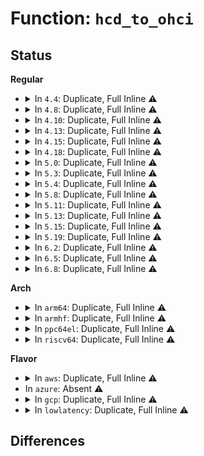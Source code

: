 # Function: <code>hcd_to_ohci</code>

## Status
<b>Regular</b>
<ul>
<li>
<details>
<summary>In <code>4.4</code>: Duplicate, Full Inline ⚠️</summary>

**Collision:** Static Duplication

**Inline:** Full

**Transformation:** False

**Instances:**

```
In drivers/usb/host/ohci-hcd.c (ffffffff8163fa11)
Location: drivers/usb/host/ohci.h:478
Inline: True
Inline callers:
  - drivers/usb/host/ohci-hcd.c:ohci_urb_dequeue
  - drivers/usb/host/ohci-hcd.c:ohci_stop
  - drivers/usb/host/ohci-hcd.c:ohci_urb_enqueue
  - drivers/usb/host/ohci-hcd.c:ohci_bus_suspend
  - drivers/usb/host/ohci-hcd.c:ohci_hub_status_data
  - drivers/usb/host/ohci-hcd.c:ohci_resume
  - drivers/usb/host/ohci-hcd.c:ohci_bus_resume
  - drivers/usb/host/ohci-hcd.c:ohci_irq
```
```
In drivers/usb/host/ohci-pci.c (0)
Location: drivers/usb/host/ohci.h:478
Inline: True
```
```
In drivers/usb/host/ohci-platform.c (0)
Location: drivers/usb/host/ohci.h:478
Inline: True
```
</details>
</li>
<li>
<details>
<summary>In <code>4.8</code>: Duplicate, Full Inline ⚠️</summary>

**Collision:** Static Duplication

**Inline:** Full

**Transformation:** False

**Instances:**

```
In drivers/usb/host/ohci-hcd.c (ffffffff816a414c)
Location: drivers/usb/host/ohci.h:478
Inline: True
Inline callers:
  - drivers/usb/host/ohci-hcd.c:ohci_resume
  - drivers/usb/host/ohci-hcd.c:ohci_stop
  - drivers/usb/host/ohci-hcd.c:ohci_irq
  - drivers/usb/host/ohci-hcd.c:ohci_urb_dequeue
  - drivers/usb/host/ohci-hcd.c:ohci_urb_enqueue
  - drivers/usb/host/ohci-hcd.c:ohci_hub_status_data
  - drivers/usb/host/ohci-hcd.c:ohci_bus_resume
  - drivers/usb/host/ohci-hcd.c:ohci_bus_suspend
```
```
In drivers/usb/host/ohci-pci.c (0)
Location: drivers/usb/host/ohci.h:478
Inline: True
```
```
In drivers/usb/host/ohci-platform.c (0)
Location: drivers/usb/host/ohci.h:478
Inline: True
```
</details>
</li>
<li>
<details>
<summary>In <code>4.10</code>: Duplicate, Full Inline ⚠️</summary>

**Collision:** Static Duplication

**Inline:** Full

**Transformation:** False

**Instances:**

```
In drivers/usb/host/ohci-hcd.c (ffffffff816d224c)
Location: drivers/usb/host/ohci.h:478
Inline: True
Inline callers:
  - drivers/usb/host/ohci-hcd.c:ohci_resume
  - drivers/usb/host/ohci-hcd.c:ohci_stop
  - drivers/usb/host/ohci-hcd.c:ohci_irq
  - drivers/usb/host/ohci-hcd.c:ohci_urb_dequeue
  - drivers/usb/host/ohci-hcd.c:ohci_urb_enqueue
  - drivers/usb/host/ohci-hcd.c:ohci_hub_status_data
  - drivers/usb/host/ohci-hcd.c:ohci_bus_resume
  - drivers/usb/host/ohci-hcd.c:ohci_bus_suspend
```
```
In drivers/usb/host/ohci-pci.c (0)
Location: drivers/usb/host/ohci.h:478
Inline: True
```
```
In drivers/usb/host/ohci-platform.c (0)
Location: drivers/usb/host/ohci.h:478
Inline: True
```
</details>
</li>
<li>
<details>
<summary>In <code>4.13</code>: Duplicate, Full Inline ⚠️</summary>

**Collision:** Static Duplication

**Inline:** Full

**Transformation:** False

**Instances:**

```
In drivers/usb/host/ohci-hcd.c (ffffffff816e696c)
Location: drivers/usb/host/ohci.h:479
Inline: True
Inline callers:
  - drivers/usb/host/ohci-hcd.c:ohci_resume
  - drivers/usb/host/ohci-hcd.c:ohci_stop
  - drivers/usb/host/ohci-hcd.c:ohci_irq
  - drivers/usb/host/ohci-hcd.c:ohci_endpoint_disable
  - drivers/usb/host/ohci-hcd.c:ohci_urb_dequeue
  - drivers/usb/host/ohci-hcd.c:ohci_urb_enqueue
  - drivers/usb/host/ohci-hcd.c:ohci_hub_status_data
  - drivers/usb/host/ohci-hcd.c:ohci_bus_resume
  - drivers/usb/host/ohci-hcd.c:ohci_bus_suspend
```
```
In drivers/usb/host/ohci-pci.c (0)
Location: drivers/usb/host/ohci.h:479
Inline: True
```
```
In drivers/usb/host/ohci-platform.c (0)
Location: drivers/usb/host/ohci.h:479
Inline: True
```
</details>
</li>
<li>
<details>
<summary>In <code>4.15</code>: Duplicate, Full Inline ⚠️</summary>

**Collision:** Static Duplication

**Inline:** Full

**Transformation:** False

**Instances:**

```
In drivers/usb/host/ohci-hcd.c (ffffffff8175319c)
Location: drivers/usb/host/ohci.h:480
Inline: True
Inline callers:
  - drivers/usb/host/ohci-hcd.c:ohci_resume
  - drivers/usb/host/ohci-hcd.c:ohci_stop
  - drivers/usb/host/ohci-hcd.c:ohci_irq
  - drivers/usb/host/ohci-hcd.c:ohci_endpoint_disable
  - drivers/usb/host/ohci-hcd.c:ohci_urb_dequeue
  - drivers/usb/host/ohci-hcd.c:ohci_urb_enqueue
  - drivers/usb/host/ohci-hcd.c:ohci_hub_status_data
  - drivers/usb/host/ohci-hcd.c:ohci_bus_resume
  - drivers/usb/host/ohci-hcd.c:ohci_bus_suspend
```
```
In drivers/usb/host/ohci-pci.c (0)
Location: drivers/usb/host/ohci.h:480
Inline: True
```
```
In drivers/usb/host/ohci-platform.c (0)
Location: drivers/usb/host/ohci.h:480
Inline: True
```
</details>
</li>
<li>
<details>
<summary>In <code>4.18</code>: Duplicate, Full Inline ⚠️</summary>

**Collision:** Static Duplication

**Inline:** Full

**Transformation:** False

**Instances:**

```
In drivers/usb/host/ohci-hcd.c (ffffffff81793825)
Location: drivers/usb/host/ohci.h:477
Inline: True
Inline callers:
  - drivers/usb/host/ohci-hcd.c:ohci_resume
  - drivers/usb/host/ohci-hcd.c:ohci_stop
  - drivers/usb/host/ohci-hcd.c:ohci_irq
  - drivers/usb/host/ohci-hcd.c:ohci_setup
  - drivers/usb/host/ohci-hcd.c:ohci_endpoint_disable
  - drivers/usb/host/ohci-hcd.c:ohci_urb_dequeue
  - drivers/usb/host/ohci-hcd.c:ohci_urb_enqueue
  - drivers/usb/host/ohci-hcd.c:ohci_hub_status_data
  - drivers/usb/host/ohci-hcd.c:ohci_bus_resume
  - drivers/usb/host/ohci-hcd.c:ohci_bus_suspend
```
```
In drivers/usb/host/ohci-pci.c (0)
Location: drivers/usb/host/ohci.h:477
Inline: True
```
```
In drivers/usb/host/ohci-platform.c (0)
Location: drivers/usb/host/ohci.h:477
Inline: True
```
</details>
</li>
<li>
<details>
<summary>In <code>5.0</code>: Duplicate, Full Inline ⚠️</summary>

**Collision:** Static Duplication

**Inline:** Full

**Transformation:** False

**Instances:**

```
In drivers/usb/host/ohci-hcd.c (ffffffff817b9df5)
Location: drivers/usb/host/ohci.h:477
Inline: True
Inline callers:
  - drivers/usb/host/ohci-hcd.c:ohci_resume
  - drivers/usb/host/ohci-hcd.c:ohci_stop
  - drivers/usb/host/ohci-hcd.c:ohci_irq
  - drivers/usb/host/ohci-hcd.c:ohci_setup
  - drivers/usb/host/ohci-hcd.c:ohci_endpoint_disable
  - drivers/usb/host/ohci-hcd.c:ohci_urb_dequeue
  - drivers/usb/host/ohci-hcd.c:ohci_urb_enqueue
  - drivers/usb/host/ohci-hcd.c:ohci_hub_status_data
  - drivers/usb/host/ohci-hcd.c:ohci_bus_resume
  - drivers/usb/host/ohci-hcd.c:ohci_bus_suspend
```
```
In drivers/usb/host/ohci-pci.c (0)
Location: drivers/usb/host/ohci.h:477
Inline: True
```
```
In drivers/usb/host/ohci-platform.c (0)
Location: drivers/usb/host/ohci.h:477
Inline: True
```
</details>
</li>
<li>
<details>
<summary>In <code>5.3</code>: Duplicate, Full Inline ⚠️</summary>

**Collision:** Static Duplication

**Inline:** Full

**Transformation:** False

**Instances:**

```
In drivers/usb/host/ohci-hcd.c (ffffffff817f88e5)
Location: drivers/usb/host/ohci.h:479
Inline: True
Inline callers:
  - drivers/usb/host/ohci-hcd.c:ohci_resume
  - drivers/usb/host/ohci-hcd.c:ohci_stop
  - drivers/usb/host/ohci-hcd.c:ohci_irq
  - drivers/usb/host/ohci-hcd.c:ohci_setup
  - drivers/usb/host/ohci-hcd.c:ohci_endpoint_disable
  - drivers/usb/host/ohci-hcd.c:ohci_urb_dequeue
  - drivers/usb/host/ohci-hcd.c:ohci_urb_enqueue
  - drivers/usb/host/ohci-hcd.c:ohci_hub_status_data
  - drivers/usb/host/ohci-hcd.c:ohci_bus_resume
  - drivers/usb/host/ohci-hcd.c:ohci_bus_suspend
```
```
In drivers/usb/host/ohci-pci.c (0)
Location: drivers/usb/host/ohci.h:479
Inline: True
```
```
In drivers/usb/host/ohci-platform.c (0)
Location: drivers/usb/host/ohci.h:479
Inline: True
```
</details>
</li>
<li>
<details>
<summary>In <code>5.4</code>: Duplicate, Full Inline ⚠️</summary>

**Collision:** Static Duplication

**Inline:** Full

**Transformation:** False

**Instances:**

```
In drivers/usb/host/ohci-hcd.c (ffffffff81829745)
Location: drivers/usb/host/ohci.h:479
Inline: True
Inline callers:
  - drivers/usb/host/ohci-hcd.c:ohci_resume
  - drivers/usb/host/ohci-hcd.c:ohci_stop
  - drivers/usb/host/ohci-hcd.c:ohci_irq
  - drivers/usb/host/ohci-hcd.c:ohci_setup
  - drivers/usb/host/ohci-hcd.c:ohci_endpoint_disable
  - drivers/usb/host/ohci-hcd.c:ohci_urb_dequeue
  - drivers/usb/host/ohci-hcd.c:ohci_urb_enqueue
  - drivers/usb/host/ohci-hcd.c:ohci_hub_status_data
  - drivers/usb/host/ohci-hcd.c:ohci_bus_resume
  - drivers/usb/host/ohci-hcd.c:ohci_bus_suspend
```
```
In drivers/usb/host/ohci-pci.c (0)
Location: drivers/usb/host/ohci.h:479
Inline: True
```
```
In drivers/usb/host/ohci-platform.c (0)
Location: drivers/usb/host/ohci.h:479
Inline: True
```
</details>
</li>
<li>
<details>
<summary>In <code>5.8</code>: Duplicate, Full Inline ⚠️</summary>

**Collision:** Static Duplication

**Inline:** Full

**Transformation:** False

**Instances:**

```
In drivers/usb/host/ohci-hcd.c (ffffffff818fc255)
Location: drivers/usb/host/ohci.h:479
Inline: True
Inline callers:
  - drivers/usb/host/ohci-hcd.c:ohci_resume
  - drivers/usb/host/ohci-hcd.c:ohci_stop
  - drivers/usb/host/ohci-hcd.c:ohci_irq
  - drivers/usb/host/ohci-hcd.c:ohci_setup
  - drivers/usb/host/ohci-hcd.c:ohci_endpoint_disable
  - drivers/usb/host/ohci-hcd.c:ohci_urb_dequeue
  - drivers/usb/host/ohci-hcd.c:ohci_urb_enqueue
  - drivers/usb/host/ohci-hcd.c:ohci_hub_control
  - drivers/usb/host/ohci-hcd.c:ohci_hub_status_data
  - drivers/usb/host/ohci-hcd.c:ohci_bus_resume
  - drivers/usb/host/ohci-hcd.c:ohci_bus_suspend
```
```
In drivers/usb/host/ohci-pci.c (0)
Location: drivers/usb/host/ohci.h:479
Inline: True
```
```
In drivers/usb/host/ohci-platform.c (0)
Location: drivers/usb/host/ohci.h:479
Inline: True
```
</details>
</li>
<li>
<details>
<summary>In <code>5.11</code>: Duplicate, Full Inline ⚠️</summary>

**Collision:** Static Duplication

**Inline:** Full

**Transformation:** False

**Instances:**

```
In drivers/usb/host/ohci-hcd.c (ffffffff81904de5)
Location: drivers/usb/host/ohci.h:479
Inline: True
Inline callers:
  - drivers/usb/host/ohci-hcd.c:ohci_resume
  - drivers/usb/host/ohci-hcd.c:ohci_stop
  - drivers/usb/host/ohci-hcd.c:ohci_irq
  - drivers/usb/host/ohci-hcd.c:ohci_setup
  - drivers/usb/host/ohci-hcd.c:ohci_endpoint_disable
  - drivers/usb/host/ohci-hcd.c:ohci_urb_dequeue
  - drivers/usb/host/ohci-hcd.c:ohci_urb_enqueue
  - drivers/usb/host/ohci-hcd.c:ohci_hub_control
  - drivers/usb/host/ohci-hcd.c:ohci_hub_status_data
  - drivers/usb/host/ohci-hcd.c:ohci_bus_resume
  - drivers/usb/host/ohci-hcd.c:ohci_bus_suspend
```
```
In drivers/usb/host/ohci-pci.c (0)
Location: drivers/usb/host/ohci.h:479
Inline: True
```
```
In drivers/usb/host/ohci-platform.c (0)
Location: drivers/usb/host/ohci.h:479
Inline: True
```
</details>
</li>
<li>
<details>
<summary>In <code>5.13</code>: Duplicate, Full Inline ⚠️</summary>

**Collision:** Static Duplication

**Inline:** Full

**Transformation:** False

**Instances:**

```
In drivers/usb/host/ohci-hcd.c (ffffffff818e8595)
Location: drivers/usb/host/ohci.h:479
Inline: True
Inline callers:
  - drivers/usb/host/ohci-hcd.c:ohci_resume
  - drivers/usb/host/ohci-hcd.c:ohci_stop
  - drivers/usb/host/ohci-hcd.c:ohci_irq
  - drivers/usb/host/ohci-hcd.c:ohci_setup
  - drivers/usb/host/ohci-hcd.c:ohci_endpoint_disable
  - drivers/usb/host/ohci-hcd.c:ohci_urb_dequeue
  - drivers/usb/host/ohci-hcd.c:ohci_urb_enqueue
  - drivers/usb/host/ohci-hcd.c:ohci_hub_status_data
  - drivers/usb/host/ohci-hcd.c:ohci_bus_resume
  - drivers/usb/host/ohci-hcd.c:ohci_bus_suspend
```
```
In drivers/usb/host/ohci-pci.c (0)
Location: drivers/usb/host/ohci.h:479
Inline: True
```
```
In drivers/usb/host/ohci-platform.c (0)
Location: drivers/usb/host/ohci.h:479
Inline: True
```
</details>
</li>
<li>
<details>
<summary>In <code>5.15</code>: Duplicate, Full Inline ⚠️</summary>

**Collision:** Static Duplication

**Inline:** Full

**Transformation:** False

**Instances:**

```
In drivers/usb/host/ohci-hcd.c (ffffffff819849e5)
Location: drivers/usb/host/ohci.h:479
Inline: True
Inline callers:
  - drivers/usb/host/ohci-hcd.c:ohci_resume
  - drivers/usb/host/ohci-hcd.c:ohci_stop
  - drivers/usb/host/ohci-hcd.c:ohci_irq
  - drivers/usb/host/ohci-hcd.c:ohci_setup
  - drivers/usb/host/ohci-hcd.c:ohci_endpoint_disable
  - drivers/usb/host/ohci-hcd.c:ohci_urb_dequeue
  - drivers/usb/host/ohci-hcd.c:ohci_urb_enqueue
  - drivers/usb/host/ohci-hcd.c:ohci_hub_status_data
  - drivers/usb/host/ohci-hcd.c:ohci_bus_resume
  - drivers/usb/host/ohci-hcd.c:ohci_bus_suspend
```
```
In drivers/usb/host/ohci-pci.c (0)
Location: drivers/usb/host/ohci.h:479
Inline: True
```
```
In drivers/usb/host/ohci-platform.c (0)
Location: drivers/usb/host/ohci.h:479
Inline: True
```
</details>
</li>
<li>
<details>
<summary>In <code>5.19</code>: Duplicate, Full Inline ⚠️</summary>

**Collision:** Static Duplication

**Inline:** Full

**Transformation:** False

**Instances:**

```
In drivers/usb/host/ohci-hcd.c (ffffffff81adff45)
Location: drivers/usb/host/ohci.h:479
Inline: True
Inline callers:
  - drivers/usb/host/ohci-hcd.c:ohci_resume
  - drivers/usb/host/ohci-hcd.c:ohci_stop
  - drivers/usb/host/ohci-hcd.c:ohci_irq
  - drivers/usb/host/ohci-hcd.c:ohci_setup
  - drivers/usb/host/ohci-hcd.c:ohci_endpoint_disable
  - drivers/usb/host/ohci-hcd.c:ohci_urb_dequeue
  - drivers/usb/host/ohci-hcd.c:ohci_urb_enqueue
  - drivers/usb/host/ohci-hcd.c:ohci_hub_status_data
  - drivers/usb/host/ohci-hcd.c:ohci_bus_resume
  - drivers/usb/host/ohci-hcd.c:ohci_bus_suspend
```
```
In drivers/usb/host/ohci-pci.c (0)
Location: drivers/usb/host/ohci.h:479
Inline: True
```
```
In drivers/usb/host/ohci-platform.c (0)
Location: drivers/usb/host/ohci.h:479
Inline: True
```
</details>
</li>
<li>
<details>
<summary>In <code>6.2</code>: Duplicate, Full Inline ⚠️</summary>

**Collision:** Static Duplication

**Inline:** Full

**Transformation:** False

**Instances:**

```
In drivers/usb/host/ohci-hcd.c (ffffffff81c6b575)
Location: drivers/usb/host/ohci.h:479
Inline: True
Inline callers:
  - drivers/usb/host/ohci-hcd.c:ohci_resume
  - drivers/usb/host/ohci-hcd.c:ohci_stop
  - drivers/usb/host/ohci-hcd.c:ohci_irq
  - drivers/usb/host/ohci-hcd.c:ohci_setup
  - drivers/usb/host/ohci-hcd.c:ohci_endpoint_disable
  - drivers/usb/host/ohci-hcd.c:ohci_urb_dequeue
  - drivers/usb/host/ohci-hcd.c:ohci_urb_enqueue
  - drivers/usb/host/ohci-hcd.c:ohci_hub_status_data
  - drivers/usb/host/ohci-hcd.c:ohci_bus_resume
  - drivers/usb/host/ohci-hcd.c:ohci_bus_suspend
```
```
In drivers/usb/host/ohci-pci.c (0)
Location: drivers/usb/host/ohci.h:479
Inline: True
```
```
In drivers/usb/host/ohci-platform.c (0)
Location: drivers/usb/host/ohci.h:479
Inline: True
```
</details>
</li>
<li>
<details>
<summary>In <code>6.5</code>: Duplicate, Full Inline ⚠️</summary>

**Collision:** Static Duplication

**Inline:** Full

**Transformation:** False

**Instances:**

```
In drivers/usb/host/ohci-hcd.c (ffffffff81cd2a15)
Location: drivers/usb/host/ohci.h:479
Inline: True
Inline callers:
  - drivers/usb/host/ohci-hcd.c:ohci_resume
  - drivers/usb/host/ohci-hcd.c:ohci_stop
  - drivers/usb/host/ohci-hcd.c:ohci_irq
  - drivers/usb/host/ohci-hcd.c:ohci_setup
  - drivers/usb/host/ohci-hcd.c:ohci_endpoint_disable
  - drivers/usb/host/ohci-hcd.c:ohci_urb_dequeue
  - drivers/usb/host/ohci-hcd.c:ohci_urb_enqueue
  - drivers/usb/host/ohci-hcd.c:ohci_hub_status_data
  - drivers/usb/host/ohci-hcd.c:ohci_bus_resume
  - drivers/usb/host/ohci-hcd.c:ohci_bus_suspend
```
```
In drivers/usb/host/ohci-pci.c (0)
Location: drivers/usb/host/ohci.h:479
Inline: True
```
```
In drivers/usb/host/ohci-platform.c (0)
Location: drivers/usb/host/ohci.h:479
Inline: True
```
</details>
</li>
<li>
<details>
<summary>In <code>6.8</code>: Duplicate, Full Inline ⚠️</summary>

**Collision:** Static Duplication

**Inline:** Full

**Transformation:** False

**Instances:**

```
In drivers/usb/host/ohci-hcd.c (ffffffff81d879d5)
Location: drivers/usb/host/ohci.h:479
Inline: True
Inline callers:
  - drivers/usb/host/ohci-hcd.c:ohci_resume
  - drivers/usb/host/ohci-hcd.c:ohci_stop
  - drivers/usb/host/ohci-hcd.c:ohci_irq
  - drivers/usb/host/ohci-hcd.c:ohci_setup
  - drivers/usb/host/ohci-hcd.c:ohci_endpoint_disable
  - drivers/usb/host/ohci-hcd.c:ohci_urb_dequeue
  - drivers/usb/host/ohci-hcd.c:ohci_urb_enqueue
  - drivers/usb/host/ohci-hcd.c:ohci_hub_status_data
  - drivers/usb/host/ohci-hcd.c:ohci_bus_resume
  - drivers/usb/host/ohci-hcd.c:ohci_bus_suspend
```
```
In drivers/usb/host/ohci-pci.c (0)
Location: drivers/usb/host/ohci.h:479
Inline: True
```
```
In drivers/usb/host/ohci-platform.c (0)
Location: drivers/usb/host/ohci.h:479
Inline: True
```
</details>
</li>
</ul>
<b>Arch</b>
<ul>
<li>
<details>
<summary>In <code>arm64</code>: Duplicate, Full Inline ⚠️</summary>

**Collision:** Static Duplication

**Inline:** Full

**Transformation:** False

**Instances:**

```
In drivers/usb/host/ohci-hcd.c (ffff800010a65bb8)
Location: drivers/usb/host/ohci.h:479
Inline: True
Inline callers:
  - drivers/usb/host/ohci-hcd.c:ohci_resume
  - drivers/usb/host/ohci-hcd.c:ohci_stop
  - drivers/usb/host/ohci-hcd.c:ohci_irq
  - drivers/usb/host/ohci-hcd.c:ohci_setup
  - drivers/usb/host/ohci-hcd.c:ohci_endpoint_disable
  - drivers/usb/host/ohci-hcd.c:ohci_urb_dequeue
  - drivers/usb/host/ohci-hcd.c:ohci_urb_enqueue
  - drivers/usb/host/ohci-hcd.c:ohci_hub_status_data
  - drivers/usb/host/ohci-hcd.c:ohci_bus_resume
  - drivers/usb/host/ohci-hcd.c:ohci_bus_suspend
```
```
In drivers/usb/host/ohci-pci.c (0)
Location: drivers/usb/host/ohci.h:479
Inline: True
```
</details>
</li>
<li>
<details>
<summary>In <code>armhf</code>: Duplicate, Full Inline ⚠️</summary>

**Collision:** Static Duplication

**Inline:** Full

**Transformation:** False

**Instances:**

```
In drivers/usb/host/ohci-hcd.c (c0b372ac)
Location: drivers/usb/host/ohci.h:479
Inline: True
Inline callers:
  - drivers/usb/host/ohci-hcd.c:ohci_tmio_start
  - drivers/usb/host/ohci-hcd.c:ohci_sm501_start
  - drivers/usb/host/ohci-hcd.c:ohci_sm501_init
  - drivers/usb/host/ohci-hcd.c:ohci_resume
  - drivers/usb/host/ohci-hcd.c:ohci_stop
  - drivers/usb/host/ohci-hcd.c:ohci_irq
  - drivers/usb/host/ohci-hcd.c:ohci_setup
  - drivers/usb/host/ohci-hcd.c:ohci_endpoint_disable
  - drivers/usb/host/ohci-hcd.c:ohci_urb_dequeue
  - drivers/usb/host/ohci-hcd.c:ohci_urb_enqueue
  - drivers/usb/host/ohci-hcd.c:ohci_hub_status_data
  - drivers/usb/host/ohci-hcd.c:ohci_bus_resume
  - drivers/usb/host/ohci-hcd.c:ohci_bus_suspend
```
```
In drivers/usb/host/ohci-pci.c (0)
Location: drivers/usb/host/ohci.h:479
Inline: True
```
```
In drivers/usb/host/ohci-exynos.c (0)
Location: drivers/usb/host/ohci.h:479
Inline: True
```
</details>
</li>
<li>
<details>
<summary>In <code>ppc64el</code>: Duplicate, Full Inline ⚠️</summary>

**Collision:** Static Duplication

**Inline:** Full

**Transformation:** False

**Instances:**

```
In drivers/usb/host/ohci-hcd.c (c000000000b357a4)
Location: drivers/usb/host/ohci.h:479
Inline: True
Inline callers:
  - drivers/usb/host/ohci-hcd.c:ohci_resume
  - drivers/usb/host/ohci-hcd.c:ohci_stop
  - drivers/usb/host/ohci-hcd.c:ohci_irq
  - drivers/usb/host/ohci-hcd.c:ohci_setup
  - drivers/usb/host/ohci-hcd.c:ohci_endpoint_disable
  - drivers/usb/host/ohci-hcd.c:ohci_urb_dequeue
  - drivers/usb/host/ohci-hcd.c:ohci_urb_enqueue
  - drivers/usb/host/ohci-hcd.c:ohci_hub_status_data
  - drivers/usb/host/ohci-hcd.c:ohci_bus_resume
  - drivers/usb/host/ohci-hcd.c:ohci_bus_suspend
```
```
In drivers/usb/host/ohci-pci.c (0)
Location: drivers/usb/host/ohci.h:479
Inline: True
```
</details>
</li>
<li>
<details>
<summary>In <code>riscv64</code>: Duplicate, Full Inline ⚠️</summary>

**Collision:** Static Duplication

**Inline:** Full

**Transformation:** False

**Instances:**

```
In drivers/usb/host/ohci-hcd.c (ffffffe00067fee4)
Location: drivers/usb/host/ohci.h:479
Inline: True
Inline callers:
  - drivers/usb/host/ohci-hcd.c:ohci_resume
  - drivers/usb/host/ohci-hcd.c:ohci_stop
  - drivers/usb/host/ohci-hcd.c:ohci_irq
  - drivers/usb/host/ohci-hcd.c:ohci_setup
  - drivers/usb/host/ohci-hcd.c:ohci_endpoint_disable
  - drivers/usb/host/ohci-hcd.c:ohci_urb_dequeue
  - drivers/usb/host/ohci-hcd.c:ohci_urb_enqueue
  - drivers/usb/host/ohci-hcd.c:ohci_hub_status_data
  - drivers/usb/host/ohci-hcd.c:ohci_bus_resume
  - drivers/usb/host/ohci-hcd.c:ohci_bus_suspend
```
```
In drivers/usb/host/ohci-pci.c (0)
Location: drivers/usb/host/ohci.h:479
Inline: True
```
</details>
</li>
</ul>
<b>Flavor</b>
<ul>
<li>
<details>
<summary>In <code>aws</code>: Duplicate, Full Inline ⚠️</summary>

**Collision:** Static Duplication

**Inline:** Full

**Transformation:** False

**Instances:**

```
In drivers/usb/host/ohci-hcd.c (ffffffff817e1b25)
Location: drivers/usb/host/ohci.h:479
Inline: True
Inline callers:
  - drivers/usb/host/ohci-hcd.c:ohci_resume
  - drivers/usb/host/ohci-hcd.c:ohci_stop
  - drivers/usb/host/ohci-hcd.c:ohci_irq
  - drivers/usb/host/ohci-hcd.c:ohci_setup
  - drivers/usb/host/ohci-hcd.c:ohci_endpoint_disable
  - drivers/usb/host/ohci-hcd.c:ohci_urb_dequeue
  - drivers/usb/host/ohci-hcd.c:ohci_urb_enqueue
  - drivers/usb/host/ohci-hcd.c:ohci_hub_status_data
  - drivers/usb/host/ohci-hcd.c:ohci_bus_resume
  - drivers/usb/host/ohci-hcd.c:ohci_bus_suspend
```
```
In drivers/usb/host/ohci-pci.c (0)
Location: drivers/usb/host/ohci.h:479
Inline: True
```
```
In drivers/usb/host/ohci-platform.c (0)
Location: drivers/usb/host/ohci.h:479
Inline: True
```
</details>
</li>
<li>
In <code>azure</code>: Absent ⚠️
</li>
<li>
<details>
<summary>In <code>gcp</code>: Duplicate, Full Inline ⚠️</summary>

**Collision:** Static Duplication

**Inline:** Full

**Transformation:** False

**Instances:**

```
In drivers/usb/host/ohci-hcd.c (ffffffff8181e5c5)
Location: drivers/usb/host/ohci.h:479
Inline: True
Inline callers:
  - drivers/usb/host/ohci-hcd.c:ohci_resume
  - drivers/usb/host/ohci-hcd.c:ohci_stop
  - drivers/usb/host/ohci-hcd.c:ohci_irq
  - drivers/usb/host/ohci-hcd.c:ohci_setup
  - drivers/usb/host/ohci-hcd.c:ohci_endpoint_disable
  - drivers/usb/host/ohci-hcd.c:ohci_urb_dequeue
  - drivers/usb/host/ohci-hcd.c:ohci_urb_enqueue
  - drivers/usb/host/ohci-hcd.c:ohci_hub_status_data
  - drivers/usb/host/ohci-hcd.c:ohci_bus_resume
  - drivers/usb/host/ohci-hcd.c:ohci_bus_suspend
```
```
In drivers/usb/host/ohci-pci.c (0)
Location: drivers/usb/host/ohci.h:479
Inline: True
```
```
In drivers/usb/host/ohci-platform.c (0)
Location: drivers/usb/host/ohci.h:479
Inline: True
```
</details>
</li>
<li>
<details>
<summary>In <code>lowlatency</code>: Duplicate, Full Inline ⚠️</summary>

**Collision:** Static Duplication

**Inline:** Full

**Transformation:** False

**Instances:**

```
In drivers/usb/host/ohci-hcd.c (ffffffff818382b5)
Location: drivers/usb/host/ohci.h:479
Inline: True
Inline callers:
  - drivers/usb/host/ohci-hcd.c:ohci_resume
  - drivers/usb/host/ohci-hcd.c:ohci_stop
  - drivers/usb/host/ohci-hcd.c:ohci_irq
  - drivers/usb/host/ohci-hcd.c:ohci_setup
  - drivers/usb/host/ohci-hcd.c:ohci_endpoint_disable
  - drivers/usb/host/ohci-hcd.c:ohci_urb_dequeue
  - drivers/usb/host/ohci-hcd.c:ohci_urb_enqueue
  - drivers/usb/host/ohci-hcd.c:ohci_hub_status_data
  - drivers/usb/host/ohci-hcd.c:ohci_bus_resume
  - drivers/usb/host/ohci-hcd.c:ohci_bus_suspend
```
```
In drivers/usb/host/ohci-pci.c (0)
Location: drivers/usb/host/ohci.h:479
Inline: True
```
```
In drivers/usb/host/ohci-platform.c (0)
Location: drivers/usb/host/ohci.h:479
Inline: True
```
</details>
</li>
</ul>

## Differences
